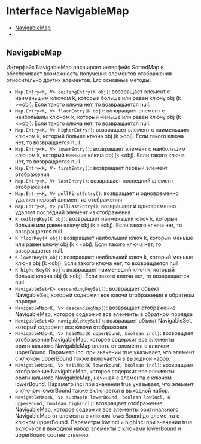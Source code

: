 # Interface NavigableMap

- [NavigableMap](#NavigableMap)
- [](#)

## NavigableMap
Интерфейс NavigableMap расширяет интерфейс SortedMap и обеспечивает возможность получения элементов отображения 
относительно других элементов. Его основные методы:   
- `Map.Entry<K, V> ceilingEntry(K obj)`: возвращает элемент с наименьшим ключом k, который больше или равен ключу 
    obj (k >=obj). Если такого ключа нет, то возвращается null.
- `Map.Entry<K, V> floorEntry(K obj)`: возвращает элемент с наибольшим ключом k, который меньше или равен ключу 
    obj (k <=obj). Если такого ключа нет, то возвращается null.
- `Map.Entry<K, V> higherEntry()`: возвращает элемент с наименьшим ключом k, который больше ключа obj (k >obj). 
    Если такого ключа нет, то возвращается null.
- `Map.Entry<K, V> lowerEntry()`: возвращает элемент с наибольшим ключом k, который меньше ключа obj (k <obj). 
    Если такого ключа нет, то возвращается null.
- `Map.Entry<K, V> firstEntry()`: возвращает первый элемент отображения
- `Map.Entry<K, V> lastEntry()`: возвращает последний элемент отображения
- `Map.Entry<K, V> pollFirstEntry()`: возвращает и одновременно удаляет первый элемент из отображения
- `Map.Entry<K, V> pollLastEntry()`: возвращает и одновременно удаляет последний элемент из отображения
- `K ceilingKey(K obj)`: возвращает наименьший ключ k, который больше или равен ключу obj (k >=obj). Если такого 
    ключа нет, то возвращается null.
- `K floorKey(K obj)`: возвращает наибольший ключ k, который меньше или равен ключу obj (k <=obj). Если такого 
    ключа нет, то возвращается null.
- `K lowerKey(K obj)`: возвращает наибольший ключ k, который меньше ключа obj (k <obj). Если такого ключа нет, 
    то возвращается null.
- `K higherKey(K obj)`: возвращает наименьший ключ k, который больше ключа obj (k >obj). Если такого ключа нет, 
    то возвращается null.
- `NavigableSet<K> descendingKeySet()`: возвращает объект NavigableSet, который содержит все ключи отображения 
    в обратном порядке
- `NavigableMap<K, V> descendingMap()`: возвращает отображение NavigableMap, которое содержит все элементы 
    в обратном порядке
- `NavigableSet<K> navigableKeySet()`: возвращает объект NavigableSet, который содержит все ключи отображения
- `NavigableMap<K, V> headMap(K upperBound, boolean incl)`: возвращает отображение NavigableMap, которое содержит 
    все элементы оригинального NavigableMap вплоть от элемента с ключом upperBound. Параметр incl при значении 
    true указывает, что элемент с ключом upperBound также включается в выходной набор.
- `NavigableMap<K, V> tailMap(K lowerBound, boolean incl)`: возвращает отображение NavigableMap, которое содержит 
    все элементы оригинального NavigableMap, начиная с элемента с ключом lowerBound. Параметр incl при значении 
    true указывает, что элемент с ключом lowerBound также включается в выходной набор.
- `NavigableMap<K, V> subMap(K lowerBound, boolean lowIncl, K upperBound, boolean highIncl)`: возвращает отображение 
    NavigableMap, которое содержит все элементы оригинального NavigableMap от элемента с ключом lowerBound до 
    элемента с ключом upperBound. Параметры lowIncl и highIncl при значении true включают в выходной набор 
    элементы с ключами lowerBound и upperBound соответственно.
